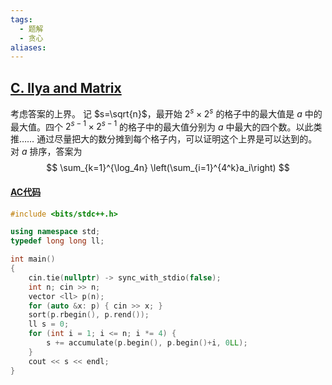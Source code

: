 ```yaml
---
tags:
  - 题解
  - 贪心
aliases:
---
```

## [C. Ilya and Matrix](https://codeforces.com/problemset/problem/313/C)

考虑答案的上界。
记 $s=\sqrt{n}$，最开始 $2^s\times2^s$ 的格子中的最大值是 $a$ 中的最大值。四个 $2^{s-1}\times2^{s-1}$ 的格子中的最大值分别为 $a$ 中最大的四个数。以此类推……
通过尽量把大的数分摊到每个格子内，可以证明这个上界是可以达到的。
对 $a$ 排序，答案为
$$
\sum_{k=1}^{\log_4n} \left(\sum_{i=1}^{4^k}a_i\right)
$$

#### [AC代码](https://codeforces.com/contest/313/submission/287515440)

```cpp
#include <bits/stdc++.h>

using namespace std;
typedef long long ll;

int main()
{
	cin.tie(nullptr) -> sync_with_stdio(false);
	int n; cin >> n;
	vector <ll> p(n);
	for (auto &x: p) { cin >> x; }
	sort(p.rbegin(), p.rend());
	ll s = 0;
	for (int i = 1; i <= n; i *= 4) {
		s += accumulate(p.begin(), p.begin()+i, 0LL);
	}
	cout << s << endl;
}
```
